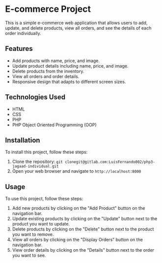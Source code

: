 # E-commerce Project

This is a simple e-commerce web application that allows users to add, update, and delete products, view all orders, and see the details of each order individually.

## Features

* Add products with name, price, and image.
* Update product details including name, price, and image.
* Delete products from the inventory.
* View all orders and order details.
* Responsive design that adapts to different screen sizes.

## Technologies Used

* HTML
* CSS
* PHP
* PHP Object Oriented Programming (OOP)

## Installation

To install this project, follow these steps:

1. Clone the repository: `git clonegit@gitlab.com:LuisFernando002/php3-jagaad-individual.git`
2. Open your web browser and navigate to `http://localhost:8000`

## Usage

To use this project, follow these steps:

1. Add new products by clicking on the "Add Product" button on the navigation bar.
2. Update existing products by clicking on the "Update" button next to the product you want to update.
3. Delete products by clicking on the "Delete" button next to the product you want to remove.
4. View all orders by clicking on the "Display Orders" button on the navigation bar.
5. View order details by clicking on the "Details" button next to the order you want to see.
